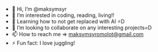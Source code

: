 - 👋 Hi, I’m @maksymsyr
- 👀 I’m interested in coding, reading, living!!
- 🌱 Learning how to not get replaced with AI =D
- 💞️ I’m looking to collaborate on any interesting projects=D
- 📫 How to reach me => maksymsyromolot@gmail.com
- ⚡ Fun fact: I love juggling!

<!---
maksymsyr/maksymsyr is a ✨ special ✨ repository because its `README.md` (this file) appears on your GitHub profile.
You can click the Preview link to take a look at your changes.
--->
